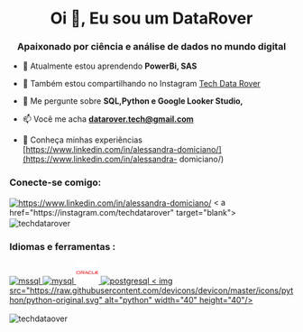 <h1 align="center">Oi 👋, Eu sou um DataRover</h1>
<h3 align="center">Apaixonado por ciência e análise de dados no mundo digital</h3>

- 🌱 Atualmente estou aprendendo **PowerBi, SAS**

- 👯 Também estou compartilhando no Instagram [Tech Data Rover](https://www.instagram.com/techdatarover/)

- 💬 Me pergunte sobre **SQL,Python e Google Looker Studio,**

- 📫 Você me acha **datarover.tech@gmail.com**

- 📄 Conheça minhas experiências [https://www.linkedin.com/in/alessandra-domiciano/](https://www.linkedin.com/in/alessandra- domiciano/)

<h3 align="left">Conecte-se comigo:</h3>
<p align="left">
<a href="https://linkedin.com/in/https://www.linkedin. com/in/alessandra-domiciano/" target="blank"><img align="center" src="https://raw.githubusercontent.com/rahuldkjain/github-profile-readme-generator/master/src/images /icons/Social/linked-in-alt.svg" alt="https://www.linkedin.com/in/alessandra-domiciano/" height="30" width="40" /></a>
< a href="https://instagram.com/techdatarover" target="blank"><img align="center" src="https://raw.githubusercontent.com/rahuldkjain/github-profile-readme-generator/ master/src/images/icons/Social/instagram.svg" alt="techdatarover" height="30" width="40" /></a>
</p>

<h3 align="left">Idiomas e ferramentas :</h3>
<p align="left"> <a href="https://www.microsoft.com/en-us/sql-server" target="_blank" rel="noreferrer"> <img src ="https://www.svgrepo.com/show/303229/microsoft-sql-server-logo.svg" alt="mssql" width="40" height="40"/> </a> <a href ="https://www.mysql.com/" target="_blank" rel="noreferrer"> <img src="https://raw.githubusercontent.com/devicons/devicon/master/icons/mysql/mysql -original-wordmark.svg" alt="mysql" width="40" height="40"/> </a> <a href="https://www.oracle.com/" target="_blank" rel ="noreferrer"> <img src="https://raw.githubusercontent.com/devicons/devicon/master/icons/oracle/oracle-original.svg" alt="oracle" width="40" height="40 "/> </a> <a href="https://www.postgresql.org" target="_blank" rel="noreferrer"> <img src="https://raw.githubusercontent.com/devicons/ devicon/master/icons/postgresql/postgresql-original-wordmark.svg" alt="postgresql" width="40" height="40"/> </a> <a href="https://www.python.org" target="_blank" rel="noreferrer"> < img src="https://raw.githubusercontent.com/devicons/devicon/master/icons/python/python-original.svg" alt="python" width="40" height="40"/> </a > </p>

<p><img align="center" src="https://github-readme-stats.vercel.app/api/top-langs?username=techdatarover&show_icons=true&locale=en&layout=compact" alt= "techdataover" /></p>
